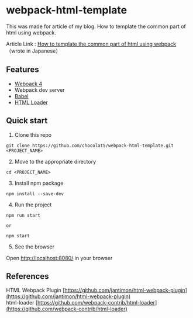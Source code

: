 # webpack-html-template
This was made for article of my blog. How to template the common part of html using webpack.

Article Link : [How to template the common part of html using webpack](https://chocolat5.com/tips/webpack-html-template/)（wrote in Japanese）


## Features

* [Weboack 4](https://webpack.js.org/)
* Webpack dev server
* [Babel](https://babeljs.io/)
* [HTML Loader](https://github.com/webpack-contrib/html-loader)

## Quick start

1. Clone this repo

```
git clone https://github.com/chocolat5/webpack-html-template.git <PROJECT_NAME>
```

2. Move to the appropriate directory

```
cd <PROJECT_NAME>
```

3. Install npm package

```
npm install --save-dev
```

4. Run the project

```
npm run start

or

npm start
```

5. See the browser

Open [http://localhost:8080/](http://localhost:8080/) in your browser

## References

HTML Webpack Plugin [https://github.com/jantimon/html-webpack-plugin](https://github.com/jantimon/html-webpack-plugin)  
html-loader [https://github.com/webpack-contrib/html-loader](https://github.com/webpack-contrib/html-loader)